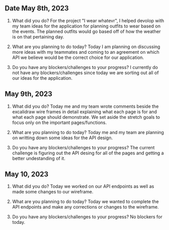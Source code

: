 ## Date May 8th, 2023

1. What did you do? 
For the project "I wear whatevr", I helped devolop with my team ideas for the application for planning outfits to wear based on the events. The planned outfits would go based off of how the weather is on that pertaining day. 

2. What are you planning to do today?
Today I am planning on discussing more ideas with my teammates and coming to an agreement on which API we believe would be the correct choice for our application.

3. Do you have any blockers/challenges to your progress?
I currently do not have any blockers/challenges since today we are sorting out all of our ideas for the application. 

## May 9th, 2023

1. What did you do?
Today me and my team wrote comments beside the excalidraw wire frames in detail explaining what each page is for and what each page should demonstrate. We set aside the stretch goals to focus only on the important pages/functions.

2. What are you planning to do today?
Today me and my team are planning on writting down some ideas for the API design.

3. Do you have any blockers/challenges to your progress?
The current challenge is figuring out the API desing for all of the pages and getting a better undestanding of it. 

## May 10, 2023

1. What did you do?
Today we worked on our API endpoints as well as made some changes to our wireframe. 

2. What are you planning to do today?
Today we wanted to complete the API endpoints and make any corrections or changes to the wireframe.

3. Do you have any blockers/challenges to your progress?
No blockers for today.